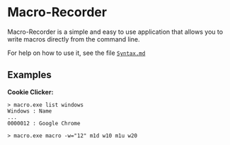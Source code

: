 # Macro-Recorder
Macro-Recorder is a simple and easy to use application that allows you to write macros directly from the command line.

For help on how to use it, see the file [``Syntax.md``](Syntax.md)

## Examples
**Cookie Clicker:**
```
> macro.exe list windows
Windows : Name
...
0000012 : Google Chrome
```
```
> macro.exe macro -w="12" m1d w10 m1u w20
```
